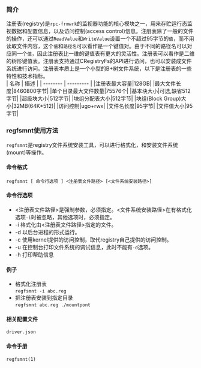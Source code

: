 ### 简介
注册表(registry)是`rpc-frmwrk`的监视器功能的核心模块之一，用来存贮运行态监视数据和配置信息，以及访问控制(access control)信息。注册表除了一般的文件的操作，还可以通过`ReadValue`和`WriteValue`设置一个不超过95字节的`值`，而不用读取文件内容，这个`值`和`路径名`可以看作是一个键值对。由于不同的路径名可以对应同一个`值`，因此注册表比一维的键值表有更大的灵活性。注册表可以看作是二维的树形键值表。注册表支持通过CRegistryFs的API进行访问，也可以安装成文件系统进行访问。注册表本质上是一个小型的B+树文件系统，以下是注册表的一些特性和技术指标。  
| 名称 | 描述 | 
| -------- | --------- | 
|注册表最大容量|128GB|
|最大文件长度|8460800字节|
|单个目录最大文件数量|75576个|
|基本块大小|可选,缺省512字节|
|超级块大小|512字节|
|块组分配表大小|512字节|
|块组(Block Group)大小|32MB(64K*512)|
|访问控制|ugo+rwx|
|文件名长度|95字节|
|文件值大小|95字节|


### regfsmnt使用方法
`regfsmnt`是registry文件系统安装工具，可以进行格式化，和安装文件系统(mount)等操作。

#### 命令格式
`regfsmnt [ 命令行选项 ] <注册表文件路径> [<文件系统安装路径>]`

#### 命令行选项
* <注册表文件路径>是强制参数，必须指定。<文件系统安装路径>在有格式化选项`-i`时被忽略，其他选项时，必须指定。
* -i 格式化由<注册表文件路径>指定的文件。
* -d 以后台进程的形式运行。
* -c 使用kernel提供的访问控制，取代registry自己提供的访问控制。
* -u 在控制台打印文件系统的调试信息，此时不能有`-d`选项。
* -h 打印帮助信息

#### 例子
* 格式化注册表   
  `regfsmnt -i abc.reg`
* 把注册表安装到指定目录   
  `regfsmnt abc.reg ./mountpont`

#### 相关配置文件
```
driver.json
```

#### 命令手册
```
regfsmnt(1)
```
